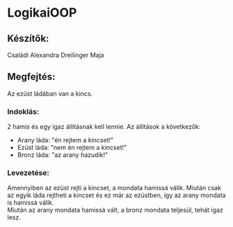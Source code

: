 # LogikaiOOP
## Készítők:
Családi Alexandra
Dreilinger Maja

## Megfejtés: 
Az ezüst ládában van a kincs.
### Indoklás: 
2 hamis és egy igaz állításnak kell lennie. 
Az állítások a következők:
  - Arany láda: "én rejtem a kincset!"
  - Ezüst láda: "nem én rejtem a kincset!"
  - Bronz láda: "az arany hazudik!"
                    
### Levezetése: 
Amennyiben az ezüst rejti a kincset, a mondata hamissá válik. Miután csak az egyik láda rejtheti a kincset és ez már az ezüstben, így az arany mondata is hamissá válik. <br />
Miután az arany mondata hamissá vált, a bronz mondata teljesül, tehát igaz lesz.

